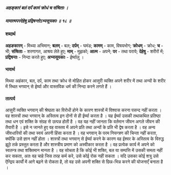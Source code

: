 ##### अहङ्कारं बलं दर्पं कामं क्रोधं च संश्रिताः ।
##### मामात्मपरदेहेषु प्रद्विषन्तोऽभ्यसूयकाः ॥ १८ ॥

#### शब्दार्थ

**अहङकारम्** - मिथ्या अभिमान; **बलम्** - बल; **दर्पम्** - घमंड; **कामम्** - काम, विषयभोग; **क्रोधम्** - क्रोध; **च** - भी; **संश्रिताः** - शरणागत, आश्रय लेते हुए; **माम्** - मुझको; **आत्म** - अपने; **पर** - तथा पराये; **देहेषु** - शरीरों में; **प्रद्विषन्तः** - निन्दा करते हुए; **अभ्यसूयकाः** - ईर्ष्यालु ।

#### भावार्थ

मिथ्या अहंकार, बल, दर्प, काम तथा क्रोध से मोहित होकर आसुरी व्यक्ति अपने शरीर में तथा अन्यों के शरीर में स्थित भगवान् से ईर्ष्या और वास्तविक धर्म की निन्दा करने लगते हैं ।

#### तात्पर्य

आसुरी व्यक्ति भगवान् की श्रेष्ठता का विरोधी होने के कारण शास्त्रों में विश्वास करना पसन्द नहीं करता । वह शास्त्रों तथा भगवान् के अस्तित्व इन दोनों से ही ईर्ष्या करता है । यह ईर्ष्या उसकी तथाकथित प्रतिष्ठा तथा धन एवं शक्ति के संग्रह से उत्पन्न होती है । वह यह नहीं जानता कि वर्तमान जीवन अगले जीवन की तैयारी है । इसे न जानते हुए वह वास्तव में अपने प्रति तथा अन्यों के प्रति भी द्वेष करता है । वह अन्य जीवधारियों की तथा स्वयं अपनी हिंसा करता है । वह भगवान् के परम नियन्त्रण की चिन्ता नहीं करता, क्योंकि उसे ज्ञान नहीं होता । शास्त्रों तथा भगवान् से ईर्ष्या करने के कारण वह ईश्वर के अस्तित्व के विरुद्ध झूठे तर्क प्रस्तुत करता है और शास्त्रीय प्रमाण को अस्वीकार करता है । वह प्रत्येक कार्य में अपने को स्वतन्त्र तथा शक्तिमान मानता है । वह सोचता है कि कोई भी शक्ति, बल या सम्पत्ति में उसकी समता नहीं कर सकता, अतः वह चाहे जिस तरह कर्म करे, उसे कोई रोक नहीं सकता । यदि उसका कोई शत्रु उसे ऐन्द्रिय कार्यों में आगे बढ़ने से रोकता है, तो वह उसे अपनी शक्ति से छिन्न-भिन्न करने की योजनाएँ बनाता है ।